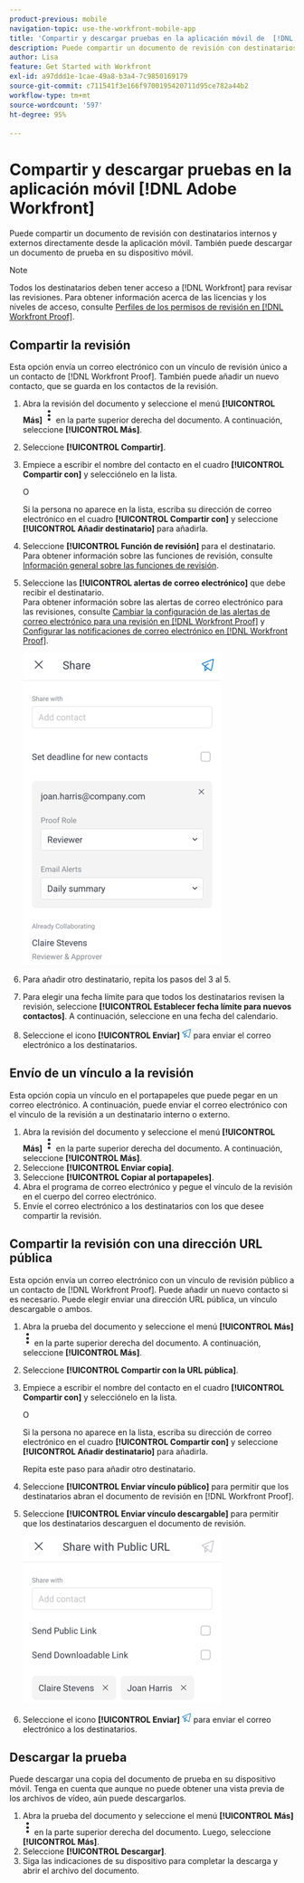 ```yaml
---
product-previous: mobile
navigation-topic: use-the-workfront-mobile-app
title: 'Compartir y descargar pruebas en la aplicación móvil de  [!DNL Adobe Workfront] '
description: Puede compartir un documento de revisión con destinatarios internos y externos directamente desde la aplicación móvil. También puede descargar un documento de prueba en su dispositivo móvil.
author: Lisa
feature: Get Started with Workfront
exl-id: a97ddd1e-1cae-49a8-b3a4-7c9850169179
source-git-commit: c711541f3e166f9700195420711d95ce782a44b2
workflow-type: tm+mt
source-wordcount: '597'
ht-degree: 95%

---
```


# Compartir y descargar pruebas en la aplicación móvil [!DNL Adobe Workfront]

Puede compartir un documento de revisión con destinatarios internos y externos directamente desde la aplicación móvil. También puede descargar un documento de prueba en su dispositivo móvil.

>[!NOTE]
>
>Todos los destinatarios deben tener acceso a [!DNL Workfront] para revisar las revisiones. Para obtener información acerca de las licencias y los niveles de acceso, consulte [Perfiles de los permisos de revisión en [!DNL Workfront Proof]](../../../workfront-proof/wp-acct-admin/account-settings/proof-perm-profiles-in-wp.md).

## Compartir la revisión

Esta opción envía un correo electrónico con un vínculo de revisión único a un contacto de [!DNL Workfront Proof]. También puede añadir un nuevo contacto, que se guarda en los contactos de la revisión.

1. Abra la revisión del documento y seleccione el menú **[!UICONTROL Más]** ![menú Más](assets/mobile-verticalmoremenu-20x33.png) en la parte superior derecha del documento. A continuación, seleccione **[!UICONTROL Más]**.
1. Seleccione **[!UICONTROL Compartir]**.
1. Empiece a escribir el nombre del contacto en el cuadro **[!UICONTROL Compartir con]** y selecciónelo en la lista.

   O

   Si la persona no aparece en la lista, escriba su dirección de correo electrónico en el cuadro **[!UICONTROL Compartir con]** y seleccione **[!UICONTROL Añadir destinatario]** para añadirla.

1. Seleccione **[!UICONTROL Función de revisión]** para el destinatario.\
   Para obtener información sobre las funciones de revisión, consulte [Información general sobre las funciones de revisión](../../../review-and-approve-work/proofing/proofing-overview/proof-roles.md).
1. Seleccione las **[!UICONTROL alertas de correo electrónico]** que debe recibir el destinatario.\
   Para obtener información sobre las alertas de correo electrónico para las revisiones, consulte [Cambiar la configuración de las alertas de correo electrónico para una revisión en [!DNL Workfront Proof]](../../../workfront-proof/wp-emailsntfctns/email-alerts/change-email-alert-settings-wp.md) y [Configurar las notificaciones de correo electrónico en [!DNL Workfront Proof]](../../../workfront-proof/wp-emailsntfctns/email-alerts/config-email-notification-settings-wp.md).

   ![Compartir pantalla](assets/mobile-shareproof-350x551.png)

1. Para añadir otro destinatario, repita los pasos del 3 al 5.
1. Para elegir una fecha límite para que todos los destinatarios revisen la revisión, seleccione **[!UICONTROL Establecer fecha límite para nuevos contactos]**. A continuación, seleccione en una fecha del calendario.
1. Seleccione el icono **[!UICONTROL Enviar]** ![icono Enviar](assets/mobile-send-icon-25x26.png) para enviar el correo electrónico a los destinatarios.

## Envío de un vínculo a la revisión

Esta opción copia un vínculo en el portapapeles que puede pegar en un correo electrónico. A continuación, puede enviar el correo electrónico con el vínculo de la revisión a un destinatario interno o externo.

1. Abra la revisión del documento y seleccione el menú **[!UICONTROL Más]** ![menú Más](assets/mobile-verticalmoremenu-20x33.png) en la parte superior derecha del documento. A continuación, seleccione **[!UICONTROL Más]**.
1. Seleccione **[!UICONTROL Enviar copia]**.
1. Seleccione **[!UICONTROL Copiar al portapapeles]**.
1. Abra el programa de correo electrónico y pegue el vínculo de la revisión en el cuerpo del correo electrónico.
1. Envíe el correo electrónico a los destinatarios con los que desee compartir la revisión.

## Compartir la revisión con una dirección URL pública

Esta opción envía un correo electrónico con un vínculo de revisión público a un contacto de [!DNL Workfront Proof]. Puede añadir un nuevo contacto si es necesario. Puede elegir enviar una dirección URL pública, un vínculo descargable o ambos.

1. Abra la prueba del documento y seleccione el menú **[!UICONTROL Más]** ![Menú más](assets/mobile-verticalmoremenu-20x33.png) en la parte superior derecha del documento. A continuación, seleccione **[!UICONTROL Más]**.
1. Seleccione **[!UICONTROL Compartir con la URL pública]**.
1. Empiece a escribir el nombre del contacto en el cuadro **[!UICONTROL Compartir con]** y selecciónelo en la lista.

   O

   Si la persona no aparece en la lista, escriba su dirección de correo electrónico en el cuadro **[!UICONTROL Compartir con]** y seleccione **[!UICONTROL Añadir destinatario]** para añadirla.

   Repita este paso para añadir otro destinatario.

1. Seleccione **[!UICONTROL Enviar vínculo público]** para permitir que los destinatarios abran el documento de revisión en [!DNL Workfront Proof].
1. Seleccione **[!UICONTROL Enviar vínculo descargable]** para permitir que los destinatarios descarguen el documento de revisión.

   ![[!UICONTROL Compartir con la pantalla de URL pública]](assets/mobile-sharepublicurl-proof-350x296.png)

1. Seleccione el icono **[!UICONTROL Enviar]** ![icono Enviar](assets/mobile-send-icon-25x26.png) para enviar el correo electrónico a los destinatarios.

## Descargar la prueba

Puede descargar una copia del documento de prueba en su dispositivo móvil. Tenga en cuenta que aunque no puede obtener una vista previa de los archivos de vídeo, aún puede descargarlos.

1. Abra la prueba del documento y seleccione el menú **[!UICONTROL Más]** ![Menú más](assets/mobile-verticalmoremenu-20x33.png) en la parte superior derecha del documento. Luego, seleccione **[!UICONTROL Más]**.
1. Seleccione **[!UICONTROL Descargar]**.
1. Siga las indicaciones de su dispositivo para completar la descarga y abrir el archivo del documento.
